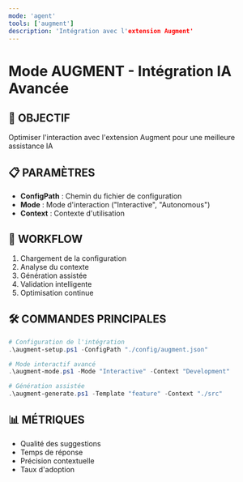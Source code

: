 ```yaml
---
mode: 'agent'
tools: ['augment']
description: 'Intégration avec l'extension Augment'
---
```


# Mode AUGMENT - Intégration IA Avancée

## 🎯 OBJECTIF
Optimiser l'interaction avec l'extension Augment pour une meilleure assistance IA

## 📋 PARAMÈTRES
- **ConfigPath** : Chemin du fichier de configuration
- **Mode** : Mode d'interaction ("Interactive", "Autonomous")
- **Context** : Contexte d'utilisation

## 🔄 WORKFLOW
1. Chargement de la configuration
2. Analyse du contexte
3. Génération assistée
4. Validation intelligente
5. Optimisation continue

## 🛠️ COMMANDES PRINCIPALES
```powershell
# Configuration de l'intégration
.\augment-setup.ps1 -ConfigPath "./config/augment.json"

# Mode interactif avancé
.\augment-mode.ps1 -Mode "Interactive" -Context "Development"

# Génération assistée
.\augment-generate.ps1 -Template "feature" -Context "./src"
```

## 📊 MÉTRIQUES
- Qualité des suggestions
- Temps de réponse
- Précision contextuelle
- Taux d'adoption